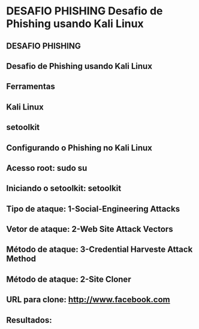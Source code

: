 # DESAFIO PHISHING Desafio de Phishing usando Kali Linux
## DESAFIO PHISHING
## Desafio de Phishing usando Kali Linux

## Ferramentas

## Kali Linux
## setoolkit

## Configurando o Phishing no Kali Linux
## Acesso root: sudo su
## Iniciando o setoolkit: setoolkit
## Tipo de ataque: 1-Social-Engineering Attacks
## Vetor de ataque: 2-Web Site Attack Vectors
## Método de ataque: 3-Credential Harveste Attack Method
## Método de ataque: 2-Site Cloner
## URL para clone: http://www.facebook.com

## Resultados:
